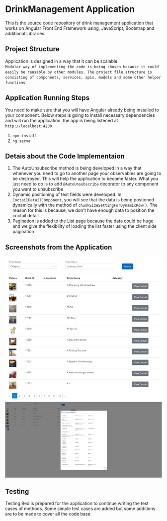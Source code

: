 # DrinkManagement Application
This is the source code repository of drink management application that works on Angular Front End Framework using, JavaScript, Bootstrap and additional Libraries.

## Project Structure
 Application is designed in a way that it can be scalable. <br/>
`Modular way of implementing the code is being chosen because it could easily be reusable by other modules. The project file structure is consisting of components, services, apis, models and some other helper functions`<br/>

## Application Running Steps
  You need to make sure that you will have Angular already being installed to your component. Below steps is going to install necessary dependencies and will run the application. the app is being listened at `http://localhost:4200`
1. `npm install`
2. `ng serve`

## Detais about the Code Implementaion
1. The AutoUnsubscribe method is being developed in a way that whenever you need to go to another page your observables are going to be destroyed. This will help the application to become faster. What you just need to do is to add `@AutoUnsubscribe` decorator to any component you want to unsubscribe
2. Dynamic positioning of text fields were developed. In `CoctailDetailComponent`, you will see that the data is being postioned dynamically with the method of `chunkSizeSettingForDynamicRow()`. The reason for this is because, we don't have enough data to position the coctail detail.
3. Pagination is added to the List page because the data could be huge and we give the flexibility of loading the list faster using the client side pagination

## Screenshots from the Application
![](pictures/MainPage.JPG)
![](pictures/PageDetail.JPG)


## Testing
Testing Bed is prepared for the application to continue writing the test cases of methods. Some simple test cases are added but some additions are to be made  to cover all the code base
